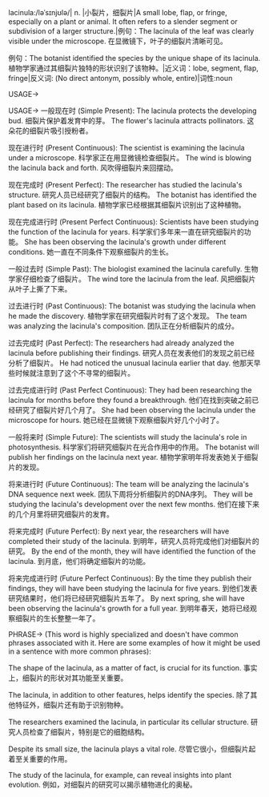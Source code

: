 lacinula:/ləˈsɪnjʊlə/| n. |小裂片，细裂片|A small lobe, flap, or fringe, especially on a plant or animal.  It often refers to a slender segment or subdivision of a larger structure.|例句：The lacinula of the leaf was clearly visible under the microscope. 在显微镜下，叶子的细裂片清晰可见。

例句：The botanist identified the species by the unique shape of its lacinula.  植物学家通过其细裂片独特的形状识别了该物种。|近义词：lobe, segment, flap, fringe|反义词: (No direct antonym, possibly whole, entire)|词性:noun


USAGE->

USAGE->
一般现在时 (Simple Present):
The lacinula protects the developing bud. 细裂片保护着发育中的芽。
The flower's lacinula attracts pollinators.  这朵花的细裂片吸引授粉者。

现在进行时 (Present Continuous):
The scientist is examining the lacinula under a microscope. 科学家正在用显微镜检查细裂片。
The wind is blowing the lacinula back and forth. 风吹得细裂片来回摆动。

现在完成时 (Present Perfect):
The researcher has studied the lacinula's structure. 研究人员已经研究了细裂片的结构。
The botanist has identified the plant based on its lacinula. 植物学家已经根据其细裂片识别出了这种植物。

现在完成进行时 (Present Perfect Continuous):
Scientists have been studying the function of the lacinula for years.  科学家们多年来一直在研究细裂片的功能。
She has been observing the lacinula's growth under different conditions. 她一直在不同条件下观察细裂片的生长。

一般过去时 (Simple Past):
The biologist examined the lacinula carefully. 生物学家仔细检查了细裂片。
The wind tore the lacinula from the leaf.  风把细裂片从叶子上撕了下来。


过去进行时 (Past Continuous):
The botanist was studying the lacinula when he made the discovery.  植物学家在研究细裂片时有了这个发现。
The team was analyzing the lacinula's composition.  团队正在分析细裂片的成分。


过去完成时 (Past Perfect):
The researchers had already analyzed the lacinula before publishing their findings. 研究人员在发表他们的发现之前已经分析了细裂片。
He had noticed the unusual lacinula earlier that day. 他那天早些时候就注意到了这个不寻常的细裂片。

过去完成进行时 (Past Perfect Continuous):
They had been researching the lacinula for months before they found a breakthrough.  他们在找到突破之前已经研究了细裂片好几个月了。
She had been observing the lacinula under the microscope for hours. 她已经在显微镜下观察细裂片好几个小时了。

一般将来时 (Simple Future):
The scientists will study the lacinula's role in photosynthesis. 科学家们将研究细裂片在光合作用中的作用。
The botanist will publish her findings on the lacinula next year. 植物学家明年将发表她关于细裂片的发现。

将来进行时 (Future Continuous):
The team will be analyzing the lacinula's DNA sequence next week.  团队下周将分析细裂片的DNA序列。
They will be studying the lacinula's development over the next few months. 他们在接下来的几个月里将研究细裂片的发育。


将来完成时 (Future Perfect):
By next year, the researchers will have completed their study of the lacinula. 到明年，研究人员将完成他们对细裂片的研究。
By the end of the month, they will have identified the function of the lacinula.  到月底，他们将确定细裂片的功能。

将来完成进行时 (Future Perfect Continuous):
By the time they publish their findings, they will have been studying the lacinula for five years.  到他们发表研究结果时，他们将已经研究细裂片五年了。
By next spring, she will have been observing the lacinula's growth for a full year. 到明年春天，她将已经观察细裂片的生长整整一年了。


PHRASE->
(This word is highly specialized and doesn't have common phrases associated with it.  Here are some examples of how it might be used in a sentence with more common phrases):

The shape of the lacinula, as a matter of fact, is crucial for its function. 事实上，细裂片的形状对其功能至关重要。

The lacinula, in addition to other features, helps identify the species. 除了其他特征外，细裂片还有助于识别物种。

The researchers examined the lacinula, in particular its cellular structure. 研究人员检查了细裂片，特别是它的细胞结构。

Despite its small size, the lacinula plays a vital role. 尽管它很小，但细裂片起着至关重要的作用。

The study of the lacinula, for example, can reveal insights into plant evolution. 例如，对细裂片的研究可以揭示植物进化的奥秘。

